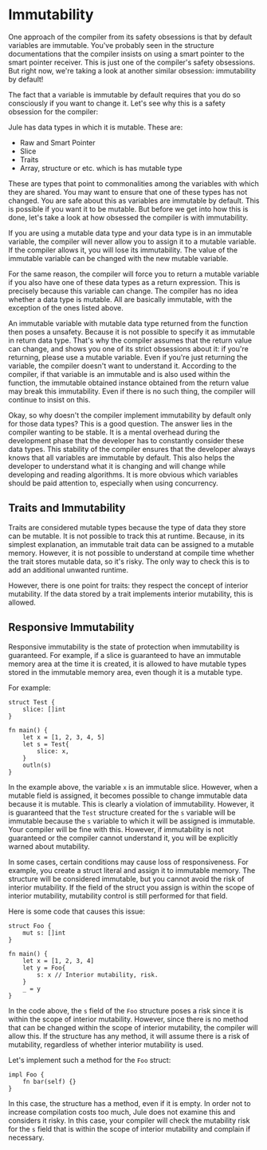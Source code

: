 # Immutability
One approach of the compiler from its safety obsessions is that by default variables are immutable. You've probably seen in the structure documentations that the compiler insists on using a smart pointer to the smart pointer receiver. This is just one of the compiler's safety obsessions. But right now, we're taking a look at another similar obsession: immutability by default!

The fact that a variable is immutable by default requires that you do so consciously if you want to change it. Let's see why this is a safety obsession for the compiler:

Jule has data types in which it is mutable. These are:

- Raw and Smart Pointer
- Slice
- Traits
- Array, structure or etc. which is has mutable type

These are types that point to commonalities among the variables with which they are shared. You may want to ensure that one of these types has not changed. You are safe about this as variables are immutable by default. This is possible if you want it to be mutable. But before we get into how this is done, let's take a look at how obsessed the compiler is with immutability.

If you are using a mutable data type and your data type is in an immutable variable, the compiler will never allow you to assign it to a mutable variable. If the compiler allows it, you will lose its immutability. The value of the immutable variable can be changed with the new mutable variable.

For the same reason, the compiler will force you to return a mutable variable if you also have one of these data types as a return expression. This is precisely because this variable can change. The compiler has no idea whether a data type is mutable. All are basically immutable, with the exception of the ones listed above.

An immutable variable with mutable data type returned from the function then poses a unsafety. Because it is not possible to specify it as immutable in return data type. That's why the compiler assumes that the return value can change, and shows you one of its strict obsessions about it: if you're returning, please use a mutable variable. Even if you're just returning the variable, the compiler doesn't want to understand it. According to the compiler, if that variable is an immutable and is also used within the function, the immutable obtained instance obtained from the return value may break this immutability. Even if there is no such thing, the compiler will continue to insist on this.

Okay, so why doesn't the compiler implement immutability by default only for those data types? This is a good question. The answer lies in the compiler wanting to be stable. It is a mental overhead during the development phase that the developer has to constantly consider these data types. This stability of the compiler ensures that the developer always knows that all variables are immutable by default. This also helps the developer to understand what it is changing and will change while developing and reading algorithms. It is more obvious which variables should be paid attention to, especially when using concurrency.

## Traits and Immutability

Traits are considered mutable types because the type of data they store can be mutable. It is not possible to track this at runtime. Because, in its simplest explanation, an immutable trait data can be assigned to a mutable memory. However, it is not possible to understand at compile time whether the trait stores mutable data, so it's risky. The only way to check this is to add an additional unwanted runtime.

However, there is one point for traits: they respect the concept of interior mutability. If the data stored by a trait implements interior mutability, this is allowed.

## Responsive Immutability

Responsive immutability is the state of protection when immutability is guaranteed. For example, if a slice is guaranteed to have an immutable memory area at the time it is created, it is allowed to have mutable types stored in the immutable memory area, even though it is a mutable type.

For example:
```jule
struct Test {
    slice: []int
}

fn main() {
    let x = [1, 2, 3, 4, 5]
    let s = Test{
        slice: x,
    }
    outln(s)
}
```

In the example above, the variable `x` is an immutable slice. However, when a mutable field is assigned, it becomes possible to change immutable data because it is mutable. This is clearly a violation of immutability. However, it is guaranteed that the `Test` structure created for the `s` variable will be immutable because the `s` variable to which it will be assigned is immutable. Your compiler will be fine with this. However, if immutability is not guaranteed or the compiler cannot understand it, you will be explicitly warned about mutability.

In some cases, certain conditions may cause loss of responsiveness. For example, you create a struct literal and assign it to immutable memory. The structure will be considered immutable, but you cannot avoid the risk of interior mutability. If the field of ​​the struct you assign is within the scope of interior mutability, mutability control is still performed for that field.

Here is some code that causes this issue:
```jule
struct Foo {
    mut s: []int
}

fn main() {
    let x = [1, 2, 3, 4]
    let y = Foo{
        s: x // Interior mutability, risk.
    }
    _ = y
}
```

In the code above, the `s` field of the `Foo` structure poses a risk since it is within the scope of interior mutability. However, since there is no method that can be changed within the scope of interior mutability, the compiler will allow this. If the structure has any method, it will assume there is a risk of mutability, regardless of whether interior mutability is used.

Let's implement such a method for the `Foo` struct:
```jule
impl Foo {
    fn bar(self) {}
}
```

In this case, the structure has a method, even if it is empty. In order not to increase compilation costs too much, Jule does not examine this and considers it risky. In this case, your compiler will check the mutability risk for the `s` field that is within the scope of interior mutability and complain if necessary.